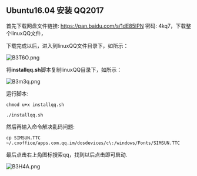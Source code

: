 ## Ubuntu16.04 安装 QQ2017

首先下载网盘文件链接: https://pan.baidu.com/s/1dE85IPN 密码: 4kq7，下载整个linuxQQ文件，

下载完成以后，进入到linuxQQ文件目录下，如所示：

![B3T6O.png](https://s1.ax2x.com/2017/10/24/B3T6O.png)

将**installqq.sh**脚本复制linuxQQ目录下，如所示：

![B3m3q.png](https://s1.ax2x.com/2017/10/24/B3m3q.png)

运行脚本:

```
chmod u+x installqq.sh

./installqq.sh
```


然后再输入命令解决乱码问题:

`cp SIMSUN.TTC ~/.cxoffice/apps.com.qq.im/dosdevices/c\:/windows/Fonts/SIMSUN.TTC`

最后点击右上角图标搜索qq，找到以后点击即可启动.

![B3H4A.png](https://s1.ax2x.com/2017/10/24/B3H4A.png)
